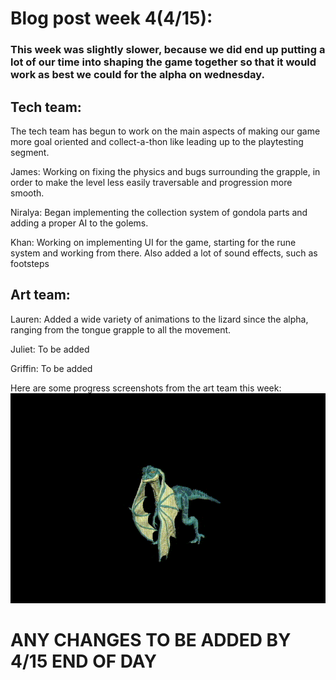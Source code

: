# Blog post week 4(4/15): 

### This week was slightly slower, because we did end up putting a lot of our time into shaping the game together so that it would work as best we could for the alpha on wednesday. 

## Tech team: 
The tech team has begun to work on the main aspects of making our game more goal oriented and collect-a-thon like leading up to the playtesting segment.

James: Working on fixing the physics and bugs surrounding the grapple, in order to make the level less easily traversable and progression more smooth. 

Niralya: Began implementing the collection system of gondola parts and adding a proper AI to the golems. 

Khan: Working on implementing UI for the game, starting for the rune system and working from there. Also added a lot of sound effects, such as footsteps

## Art team: 

Lauren: Added a wide variety of animations to the lizard since the alpha, ranging from the tongue grapple to all the movement. 

Juliet: To be added

Griffin: To be added 


Here are some progress screenshots from the art team this week: 
![Lizard walk](https://github.com/gribsyrup/Hue-nique-Website-/blob/gh-pages/Art/Walk%20(1).gif)

# ANY CHANGES TO BE ADDED BY 4/15 END OF DAY 
